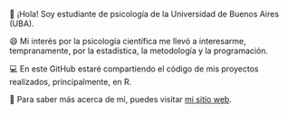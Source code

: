 👋 ¡Hola! Soy estudiante de psicología de la Universidad de Buenos Aires (UBA).

😄 Mi interés por la psicología científica me llevó a interesarme, tempranamente, por la estadística, la metodología y la programación. 

💻 En este GitHub estaré compartiendo el código de mis proyectos realizados, principalmente, en R. 

📩 Para saber más acerca de mí, puedes visitar [mi sitio web](http://francosbenitez.netlify.app).  


